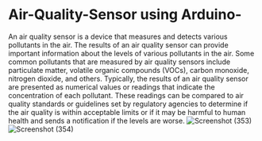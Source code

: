 # Air-Quality-Sensor using Arduino-
An air quality sensor is a device that measures and detects various pollutants in the air. The results of an air quality sensor can provide important information about the levels of various pollutants in the air. Some common pollutants that are measured by air quality sensors include particulate matter, volatile organic compounds (VOCs), carbon monoxide, nitrogen dioxide, and others. Typically, the results of an air quality sensor are presented as numerical values or readings that indicate the concentration of each pollutant. These readings can be compared to air quality standards or guidelines set by regulatory agencies to determine if the air quality is within acceptable limits or if it may be harmful to human health and sends a notification if the levels are worse.
![Screenshot (353)](https://user-images.githubusercontent.com/117915148/232265626-73b0e565-4351-4cfe-836a-a774eb4fa682.png)
![Screenshot (354)](https://user-images.githubusercontent.com/117915148/232265645-4a4adb3a-1fa9-47c0-82ab-e519cc80c901.png)
